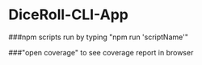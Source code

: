 # DiceRoll-CLI-App

###npm scripts run by typing "npm run 'scriptName'"

###"open coverage" to see coverage report in browser